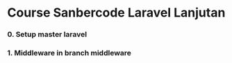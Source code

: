 # Course Sanbercode Laravel Lanjutan

### 0. Setup master laravel

### 1. Middleware in branch middleware
